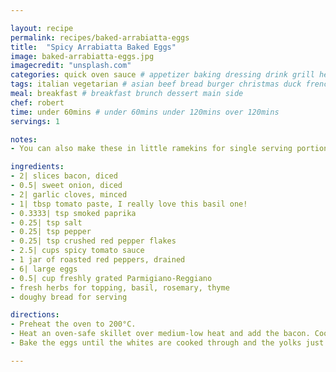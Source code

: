 ```yaml
---

layout: recipe
permalink: recipes/baked-arrabiatta-eggs 
title:  "Spicy Arrabiatta Baked Eggs"
image: baked-arrabiatta-eggs.jpg 
imagecredit: "unsplash.com" 
categories: quick oven sauce # appetizer baking dressing drink grill healthyish marinade oven pickling quick raw salad sandwich sauce snack soup
tags: italian vegetarian # asian beef bread burger christmas duck french fruit indian italian mexican nuts pasta pork poultry rice seafood thanksgiving vegetarian
meal: breakfast # breakfast brunch dessert main side
chef: robert 
time: under 60mins # under 60mins under 120mins over 120mins
servings: 1 

notes:
- You can also make these in little ramekins for single serving portions.

ingredients:
- 2| slices bacon, diced
- 0.5| sweet onion, diced
- 2| garlic cloves, minced
- 1| tbsp tomato paste, I really love this basil one!
- 0.3333| tsp smoked paprika
- 0.25| tsp salt
- 0.25| tsp pepper
- 0.25| tsp crushed red pepper flakes
- 2.5| cups spicy tomato sauce
- 1 jar of roasted red peppers, drained
- 6| large eggs
- 0.5| cup freshly grated Parmigiano-Reggiano
- fresh herbs for topping, basil, rosemary, thyme
- doughy bread for serving

directions:
- Preheat the oven to 200°C.
- Heat an oven-safe skillet over medium-low heat and add the bacon. Cook for 4 to 5 minutes. Once some of the fat as rendered, stir in the onion and cook until it softens, about 5 to 6 minutes, and the bacon is crispy. Stir in the garlic and cook for 1 minute. Stir in the tomato paste, paprika, salt, pepper and pepper flakes. Cook for another minute. Pour in the tomato sauce and stir. Bring the sauce to a simmer and turn off the heat. Stir in the roasted red peppers. Gently crack each egg into the sauce, creating a little well with a spoon.
- Bake the eggs until the whites are cooked through and the yolks just set (or to your desired doneness), about 15 or 20 minutes. Top with a bunch of fresh herbs and the grated parm. Scoop the eggs into a bowl with the sauce and serve immediately with crusty bread.

--- 
```

